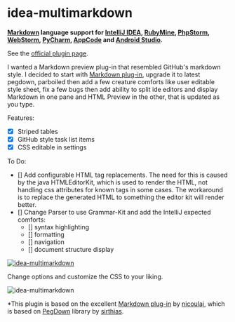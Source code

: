 idea-multimarkdown
==================

**[Markdown](http://daringfireball.net/projects/markdown) language support for [IntelliJ IDEA](http://www.jetbrains.com/idea), [RubyMine](http://www.jetbrains.com/ruby), [PhpStorm](http://www.jetbrains.com/phpstorm), [WebStorm](http://www.jetbrains.com/webstorm), [PyCharm](http://www.jetbrains.com/pycharm), [AppCode](http://www.jetbrains.com/objc) and [Android Studio](http://developer.android.com/sdk/installing/studio.html).**

See the [official plugin page](http://plugins.intellij.net/plugin?id=7896).

I wanted a Markdown preview plug-in that resembled GitHub's markdown style. I decided to start with [Markdown plug-in](https://github.com/nicoulaj/idea-markdown), upgrade it to latest pegdown, parboiled
then add a few creature comforts like user editable style sheet, fix a few bugs then add ability to split ide editors and display Markdown in one pane and HTML Preview in the other, that is updated as you type.

Features:

- [x] Striped tables
- [x] GitHub style task list items
- [x] CSS editable in settings

To Do:

- [] Add configurable HTML tag replacements. The need for this is caused by the java HTMLEditorKit, which is used to render the HTML,
not handling css attributes for known tags in some cases. The workaround is to replace the generated HTML to something the editor kit will render better.
- [] Change Parser to use Grammar-Kit and add the IntelliJ expected comforts:
    - [] syntax highlighting
    - [] formatting
    - [] navigation
    - [] document structure display

[![idea-multimarkdown](https://raw.githubusercontent.com/vsch/idea-multimarkdown/master/assets/images/ScreenShot_preview.png)](http://plugins.intellij.net/plugin?id=7896)

Change options and customize the CSS to your liking.

![idea-multimarkdown](https://raw.githubusercontent.com/vsch/idea-multimarkdown/master/assets/images/ScreenShot_settings.png)


*This plugin is based on the excellent [Markdown plug-in](https://github.com/nicoulaj/idea-markdown) by [nicoulaj](https://github.com/nicoulaj), 
which is based on [PegDown](http://pegdown.org) library by [sirthias](https://github.com/sirthias). 
